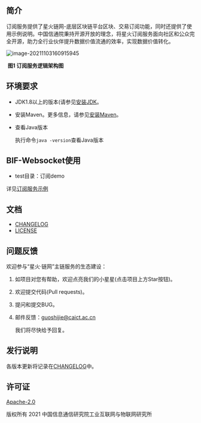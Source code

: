 ## 简介

订阅服务提供了星火链网-底层区块链平台区块、交易订阅功能，同时还提供了使用示例说明。中国信通院秉持开源开放的理念，将星火订阅服务面向社区和公众完全开源，助力全行业伙伴提升数据价值流通的效率，实现数据价值转化。

![image-20211103160915945](D:.\images\image-20211103160915945.png)

​                                                                                **图1 订阅服务逻辑架构图**

## 环境要求 

- JDK1.8以上的版本(请参见[安装JDK](https://www.oracle.com/java/technologies/javase-downloads.html)。

- 安装Maven。更多信息，请参见[安装Maven](https://maven.apache.org/download.cgi)。

- 查看Java版本

  执行命令`java -version`查看Java版本

## BIF-Websocket使用  
- test目录：订阅demo  

详见[订阅服务示例](https://bif-core-dev-doc.readthedocs.io/zh_CN/v1.0.0/index.html)

## 文档

- [CHANGELOG](./CHANGELOG.md)
- [LICENSE](./LICENSE)

## 问题反馈

欢迎参与“星火·链网”主链服务的生态建设：

1. 如项目对您有帮助，欢迎点亮我们的小星星(点击项目上方Star按钮)。

2. 欢迎提交代码(Pull requests)。

3. 提问和提交BUG。

4. 邮件反馈：guoshijie@caict.ac.cn

   我们将尽快给予回复。
   
## 发行说明

各版本更新将记录在[CHANGELOG](./CHANGELOG.md)中。

## 许可证

[Apache-2.0](http://www.apache.org/licenses/LICENSE-2.0)

版权所有 2021 中国信息通信研究院工业互联网与物联网研究所
